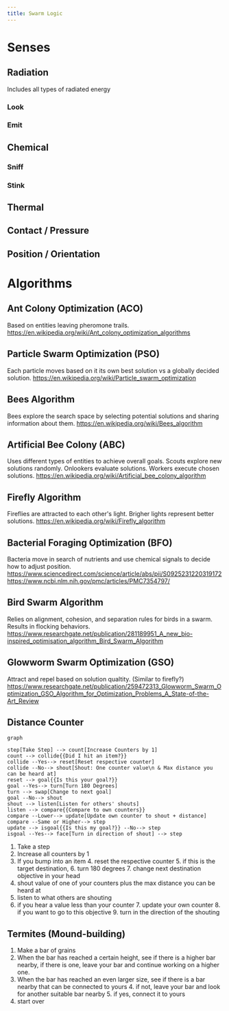 ```yaml
---
title: Swarm Logic
---
```


# Senses

## Radiation

Includes all types of radiated energy

### Look

### Emit

## Chemical

### Sniff

### Stink

## Thermal

## Contact / Pressure

## Position / Orientation

# Algorithms

## Ant Colony Optimization (ACO)

Based on entities leaving pheromone trails. https://en.wikipedia.org/wiki/Ant_colony_optimization_algorithms

## Particle Swarm Optimization (PSO)

Each particle moves based on it its own best solution vs a globally decided solution.
https://en.wikipedia.org/wiki/Particle_swarm_optimization

## Bees Algorithm

Bees explore the search space by selecting potential solutions and sharing information about them.
https://en.wikipedia.org/wiki/Bees_algorithm

## Artificial Bee Colony (ABC)

Uses different types of entities to achieve overall goals. Scouts explore new solutions randomly. Onlookers evaluate solutions. Workers execute chosen solutions.
https://en.wikipedia.org/wiki/Artificial_bee_colony_algorithm

## Firefly Algorithm

Fireflies are attracted to each other's light. Brigher lights represent better solutions.
https://en.wikipedia.org/wiki/Firefly_algorithm

## Bacterial Foraging Optimization (BFO)

Bacteria move in search of nutrients and use chemical signals to decide how to adjust position.
https://www.sciencedirect.com/science/article/abs/pii/S0925231220319172
https://www.ncbi.nlm.nih.gov/pmc/articles/PMC7354797/

## Bird Swarm Algorithm

Relies on alignment, cohesion, and separation rules for birds in a swarm. Results in flocking behaviors.
https://www.researchgate.net/publication/281189951_A_new_bio-inspired_optimisation_algorithm_Bird_Swarm_Algorithm

## Glowworm Swarm Optimization (GSO)

Attract and repel based on solution qualtity. (Similar to firefly?)
https://www.researchgate.net/publication/259472313_Glowworm_Swarm_Optimization_GSO_Algorithm_for_Optimization_Problems_A_State-of-the-Art_Review

## Distance Counter

```mermaid
graph

step[Take Step] --> count[Increase Counters by 1]
count --> collide{{Did I hit an item?}}
collide --Yes--> reset[Reset respective counter]
collide --No--> shout[Shout: One counter value\n & Max distance you can be heard at]
reset --> goal{{Is this your goal?}}
goal --Yes--> turn[Turn 180 Degrees]
turn --> swap[Change to next goal]
goal --No--> shout
shout --> listen[Listen for others' shouts]
listen --> compare{{Compare to own counters}}
compare --Lower--> update[Update own counter to shout + distance]
compare --Same or Higher--> step
update --> isgoal{{Is this my goal?}} --No--> step
isgoal --Yes--> face[Turn in direction of shout] --> step
```

1. Take a step
2. Increase all counters by 1
3. If you bump into an item
    4. reset the respective counter
    5. if this is the target destination,
        6. turn 180 degrees
        7. change next destination objective in your head
4. shout value of one of your counters plus the max distance you can be heard at
5. listen to what others are shouting
6. if you hear a value less than your counter
    7. update your own counter
    8. if you want to go to this objective
        9. turn in the direction of the shouting

## Termites (Mound-building)

1. Make a bar of grains
2. When the bar has reached a certain height, see if there is a higher bar nearby, if there is one, leave your bar and continue working on a higher one.
3. When the bar has reached an even larger size, see if there is a bar nearby that can be connected to yours
    4. if not, leave your bar and look for another suitable bar nearby
    5. if yes, connect it to yours
4. start over
